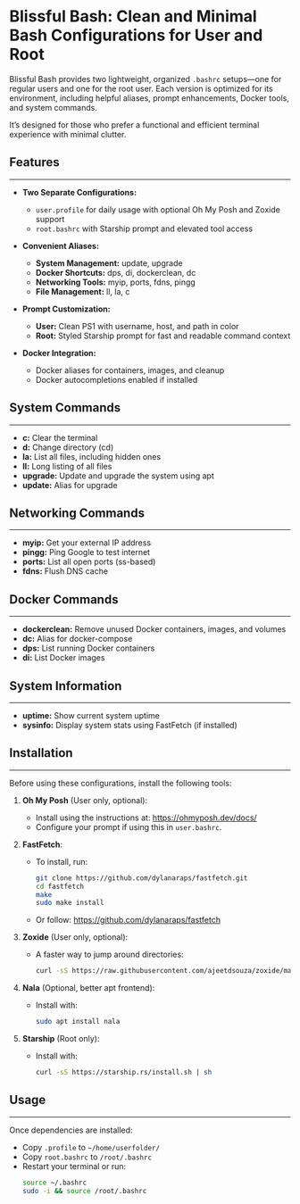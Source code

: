 # Blissful Bash: Clean and Minimal Bash Configurations for User and Root

Blissful Bash provides two lightweight, organized `.bashrc` setups—one for regular users and one for the root user. Each version is optimized for its environment, including helpful aliases, prompt enhancements, Docker tools, and system commands.

It’s designed for those who prefer a functional and efficient terminal experience with minimal clutter.

## Features
--------
- **Two Separate Configurations:**
  - `user.profile` for daily usage with optional Oh My Posh and Zoxide support
  - `root.bashrc` with Starship prompt and elevated tool access

- **Convenient Aliases:**
  - **System Management:** update, upgrade
  - **Docker Shortcuts:** dps, di, dockerclean, dc
  - **Networking Tools:** myip, ports, fdns, pingg
  - **File Management:** ll, la, c

- **Prompt Customization:**
  - **User:** Clean PS1 with username, host, and path in color
  - **Root:** Styled Starship prompt for fast and readable command context

- **Docker Integration:**
  - Docker aliases for containers, images, and cleanup
  - Docker autocompletions enabled if installed

## System Commands
---------------
- **c:** Clear the terminal
- **d:** Change directory (cd)
- **la:** List all files, including hidden ones
- **ll:** Long listing of all files
- **upgrade:** Update and upgrade the system using apt
- **update:** Alias for upgrade

## Networking Commands
-------------------
- **myip:** Get your external IP address
- **pingg:** Ping Google to test internet
- **ports:** List all open ports (ss-based)
- **fdns:** Flush DNS cache

## Docker Commands
---------------
- **dockerclean:** Remove unused Docker containers, images, and volumes
- **dc:** Alias for docker-compose
- **dps:** List running Docker containers
- **di:** List Docker images

## System Information
------------------
- **uptime:** Show current system uptime
- **sysinfo:** Display system stats using FastFetch (if installed)

## Installation
------------
Before using these configurations, install the following tools:

1. **Oh My Posh** (User only, optional):
   - Install using the instructions at: https://ohmyposh.dev/docs/
   - Configure your prompt if using this in `user.bashrc`.

2. **FastFetch**:
   - To install, run:
     ```bash
     git clone https://github.com/dylanaraps/fastfetch.git
     cd fastfetch
     make
     sudo make install
     ```
   - Or follow: https://github.com/dylanaraps/fastfetch

3. **Zoxide** (User only, optional):
   - A faster way to jump around directories:
     ```bash
     curl -sS https://raw.githubusercontent.com/ajeetdsouza/zoxide/main/install.sh | bash
     ```

4. **Nala** (Optional, better apt frontend):
   - Install with:
     ```bash
     sudo apt install nala
     ```

5. **Starship** (Root only):
   - Install with:
     ```bash
     curl -sS https://starship.rs/install.sh | sh
     ```

## Usage
-----
Once dependencies are installed:

- Copy `.profile` to `~/home/userfolder/`
- Copy `root.bashrc` to `/root/.bashrc`
- Restart your terminal or run:
  ```bash
  source ~/.bashrc
  sudo -i && source /root/.bashrc
